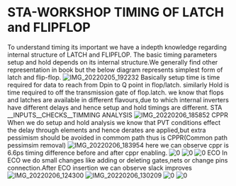 # STA-WORKSHOP TIMING OF LATCH and FLIPFLOP
To understand timing its important we have a indepth knowledge regarding internal structure of LATCH and FLIPFLOP.
The basic timing parameters setup and hold depends on its internal structure.We generally find other representation in book but the below diagram represents simplest form of latch and flip-flop.
![IMG_20220205_192232](https://user-images.githubusercontent.com/99008175/152646330-27d62f62-92fb-413c-a2ca-0a9f956552d0.jpg)
Basically setup time is time required for data to reach from Dpin to Q point in flop/latch.
similarly Hold is time required to off the transmission gate of flop.latch.
we know that flops and latches are available in different flavours,due to which internal inverters have different delays and hence setup and hold timings are different. 
STA __INPUTS__CHECKS__TIMMING ANALYSIS
![IMG_20220206_185852](https://user-images.githubusercontent.com/99008175/152683532-4fdaf796-de07-4792-9729-babc99b24dc4.jpg)
CPPR
When we do setup and hold analysis we know that PVT conditions effect the delay through elements and hence derates are applied,but extra pessimism should be avoided in commom path thus is CPPR(Common path pessimsim removal)
![IMG_20220206_183954](https://user-images.githubusercontent.com/99008175/152683127-3c72cf8e-d2d4-4e77-92b8-5234539ded01.jpg)
here we can observe cppr is 6.6ps timing difference before and after cppr enabling.
![0](https://user-images.githubusercontent.com/99008175/152683642-6c4cb64f-09c2-4966-bd02-61cb5ba5847b.jpg)
![0](https://user-images.githubusercontent.com/99008175/152683634-12dcd72f-e33d-44a1-b663-9cc9a851c5dc.jpg)
![0](https://user-images.githubusercontent.com/99008175/152683734-102a6588-51be-40bc-be40-f0a7e22b709e.jpg)
ECO
In ECO we do small changes like adding or deleting gates,nets or change pins connection.After ECO insertion we can observe slack improves
![IMG_20220206_124300](https://user-images.githubusercontent.com/99008175/152683861-c41986bc-65fe-4284-b72d-06eb5bbf5ba5.jpg)
![IMG_20220206_130209](https://user-images.githubusercontent.com/99008175/152683863-6f0f9db3-e6a4-4952-8fba-3b8245bceb0d.jpg)
![0](https://user-images.githubusercontent.com/99008175/152683908-06deb7dd-3298-4de4-b4b0-3854bdc2f27e.jpg)
![0](https://user-images.githubusercontent.com/99008175/152683924-df5a2d62-b07c-47f6-8d56-f795abd23dbb.jpg)
